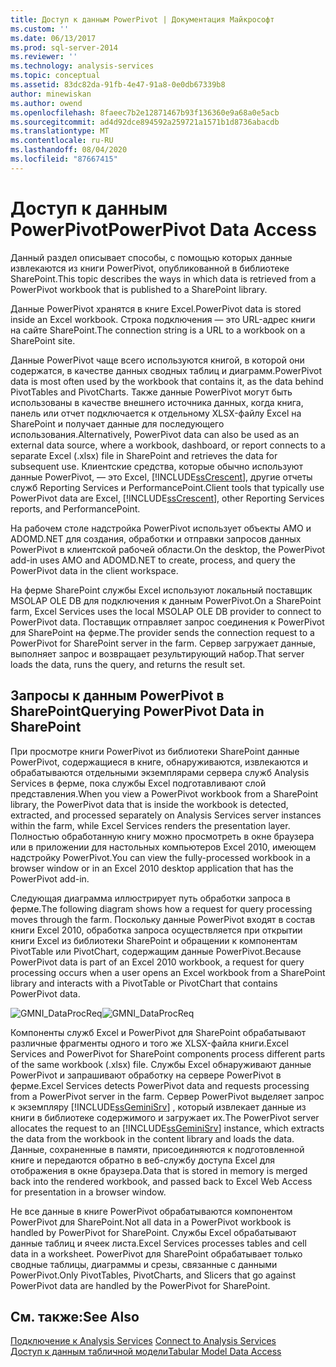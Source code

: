 ```yaml
---
title: Доступ к данным PowerPivot | Документация Майкрософт
ms.custom: ''
ms.date: 06/13/2017
ms.prod: sql-server-2014
ms.reviewer: ''
ms.technology: analysis-services
ms.topic: conceptual
ms.assetid: 83dc82da-91fb-4e47-91a8-0e0db67339b8
author: minewiskan
ms.author: owend
ms.openlocfilehash: 8faeec7b2e12871467b93f136360e9a68a0e5acb
ms.sourcegitcommit: ad4d92dce894592a259721a1571b1d8736abacdb
ms.translationtype: MT
ms.contentlocale: ru-RU
ms.lasthandoff: 08/04/2020
ms.locfileid: "87667415"
---
```

# <a name="powerpivot-data-access"></a><span data-ttu-id="badf6-102">Доступ к данным PowerPivot</span><span class="sxs-lookup"><span data-stu-id="badf6-102">PowerPivot Data Access</span></span>
  <span data-ttu-id="badf6-103">Данный раздел описывает способы, с помощью которых данные извлекаются из книги PowerPivot, опубликованной в библиотеке SharePoint.</span><span class="sxs-lookup"><span data-stu-id="badf6-103">This topic describes the ways in which data is retrieved from a PowerPivot workbook that is published to a SharePoint library.</span></span>  
  
 <span data-ttu-id="badf6-104">Данные PowerPivot хранятся в книге Excel.</span><span class="sxs-lookup"><span data-stu-id="badf6-104">PowerPivot data is stored inside an Excel workbook.</span></span> <span data-ttu-id="badf6-105">Строка подключения — это URL-адрес книги на сайте SharePoint.</span><span class="sxs-lookup"><span data-stu-id="badf6-105">The connection string is a URL to a workbook on a SharePoint site.</span></span>  
  
 <span data-ttu-id="badf6-106">Данные PowerPivot чаще всего используются книгой, в которой они содержатся, в качестве данных сводных таблиц и диаграмм.</span><span class="sxs-lookup"><span data-stu-id="badf6-106">PowerPivot data is most often used by the workbook that contains it, as the data behind PivotTables and PivotCharts.</span></span> <span data-ttu-id="badf6-107">Также данные PowerPivot могут быть использованы в качестве внешнего источника данных, когда книга, панель или отчет подключается к отдельному XLSX-файлу Excel на SharePoint и получает данные для последующего использования.</span><span class="sxs-lookup"><span data-stu-id="badf6-107">Alternatively, PowerPivot data can also be used as an external data source, where a workbook, dashboard, or report connects to a separate Excel (.xlsx) file in SharePoint and retrieves the data for subsequent use.</span></span> <span data-ttu-id="badf6-108">Клиентские средства, которые обычно используют данные PowerPivot, — это Excel, [!INCLUDE[ssCrescent](../../includes/sscrescent-md.md)], другие отчеты служб Reporting Services и PerformancePoint.</span><span class="sxs-lookup"><span data-stu-id="badf6-108">Client tools that typically use PowerPivot data are Excel, [!INCLUDE[ssCrescent](../../includes/sscrescent-md.md)], other Reporting Services reports, and PerformancePoint.</span></span>  
  
 <span data-ttu-id="badf6-109">На рабочем столе надстройка PowerPivot использует объекты AMO и ADOMD.NET для создания, обработки и отправки запросов данных PowerPivot в клиентской рабочей области.</span><span class="sxs-lookup"><span data-stu-id="badf6-109">On the desktop, the PowerPivot add-in uses AMO and ADOMD.NET to create, process, and query the PowerPivot data in the client workspace.</span></span>  
  
 <span data-ttu-id="badf6-110">На ферме SharePoint службы Excel используют локальный поставщик MSOLAP OLE DB для подключения к данным PowerPivot.</span><span class="sxs-lookup"><span data-stu-id="badf6-110">On a SharePoint farm, Excel Services uses the local MSOLAP OLE DB provider to connect to PowerPivot data.</span></span> <span data-ttu-id="badf6-111">Поставщик отправляет запрос соединения к PowerPivot для SharePoint на ферме.</span><span class="sxs-lookup"><span data-stu-id="badf6-111">The provider sends the connection request to a PowerPivot for SharePoint server in the farm.</span></span> <span data-ttu-id="badf6-112">Сервер загружает данные, выполняет запрос и возвращает результирующий набор.</span><span class="sxs-lookup"><span data-stu-id="badf6-112">That server loads the data, runs the query, and returns the result set.</span></span>  
  
##  <a name="querying-powerpivot-data-in-sharepoint"></a><a name="queryproc"></a><span data-ttu-id="badf6-113">Запросы к данным PowerPivot в SharePoint</span><span class="sxs-lookup"><span data-stu-id="badf6-113">Querying PowerPivot Data in SharePoint</span></span>  
 <span data-ttu-id="badf6-114">При просмотре книги PowerPivot из библиотеки SharePoint данные PowerPivot, содержащиеся в книге, обнаруживаются, извлекаются и обрабатываются отдельными экземплярами сервера служб Analysis Services в ферме, пока службы Excel подготавливают слой представления.</span><span class="sxs-lookup"><span data-stu-id="badf6-114">When you view a PowerPivot workbook from a SharePoint library, the PowerPivot data that is inside the workbook is detected, extracted, and processed separately on Analysis Services server instances within the farm, while Excel Services renders the presentation layer.</span></span> <span data-ttu-id="badf6-115">Полностью обработанную книгу можно просмотреть в окне браузера или в приложении для настольных компьютеров Excel 2010, имеющем надстройку PowerPivot.</span><span class="sxs-lookup"><span data-stu-id="badf6-115">You can view the fully-processed workbook in a browser window or in an Excel 2010 desktop application that has the PowerPivot add-in.</span></span>  
  
 <span data-ttu-id="badf6-116">Следующая диаграмма иллюстрирует путь обработки запроса в ферме.</span><span class="sxs-lookup"><span data-stu-id="badf6-116">The following diagram shows how a request for query processing moves through the farm.</span></span> <span data-ttu-id="badf6-117">Поскольку данные PowerPivot входят в состав книги Excel 2010, обработка запроса осуществляется при открытии книги Excel из библиотеки SharePoint и обращении к компонентам PivotTable или PivotChart, содержащим данные PowerPivot.</span><span class="sxs-lookup"><span data-stu-id="badf6-117">Because PowerPivot data is part of an Excel 2010 workbook, a request for query processing occurs when a user opens an Excel workbook from a SharePoint library and interacts with a PivotTable or PivotChart that contains PowerPivot data.</span></span>  
  
 <span data-ttu-id="badf6-118">![GMNI_DataProcReq](../media/gmni-dataprocreq.gif "GMNI_DataProcReq")</span><span class="sxs-lookup"><span data-stu-id="badf6-118">![GMNI_DataProcReq](../media/gmni-dataprocreq.gif "GMNI_DataProcReq")</span></span>  
  
 <span data-ttu-id="badf6-119">Компоненты служб Excel и PowerPivot для SharePoint обрабатывают различные фрагменты одного и того же XLSX-файла книги.</span><span class="sxs-lookup"><span data-stu-id="badf6-119">Excel Services and PowerPivot for SharePoint components process different parts of the same workbook (.xlsx) file.</span></span> <span data-ttu-id="badf6-120">Службы Excel обнаруживают данные PowerPivot и запрашивают обработку на сервере PowerPivot в ферме.</span><span class="sxs-lookup"><span data-stu-id="badf6-120">Excel Services detects PowerPivot data and requests processing from a PowerPivot server in the farm.</span></span> <span data-ttu-id="badf6-121">Сервер PowerPivot выделяет запрос к экземпляру [!INCLUDE[ssGeminiSrv](../../includes/ssgeminisrv-md.md)] , который извлекает данные из книги в библиотеке содержимого и загружает их.</span><span class="sxs-lookup"><span data-stu-id="badf6-121">The PowerPivot server allocates the request to an [!INCLUDE[ssGeminiSrv](../../includes/ssgeminisrv-md.md)] instance, which extracts the data from the workbook in the content library and loads the data.</span></span> <span data-ttu-id="badf6-122">Данные, сохраненные в памяти, присоединяются к подготовленной книге и передаются обратно в веб-службу доступа Excel для отображения в окне браузера.</span><span class="sxs-lookup"><span data-stu-id="badf6-122">Data that is stored in memory is merged back into the rendered workbook, and passed back to Excel Web Access for presentation in a browser window.</span></span>  
  
 <span data-ttu-id="badf6-123">Не все данные в книге PowerPivot обрабатываются компонентом PowerPivot для SharePoint.</span><span class="sxs-lookup"><span data-stu-id="badf6-123">Not all data in a PowerPivot workbook is handled by PowerPivot for SharePoint.</span></span> <span data-ttu-id="badf6-124">Службы Excel обрабатывают данные таблиц и ячеек листа.</span><span class="sxs-lookup"><span data-stu-id="badf6-124">Excel Services processes tables and cell data in a worksheet.</span></span> <span data-ttu-id="badf6-125">PowerPivot для SharePoint обрабатывает только сводные таблицы, диаграммы и срезы, связанные с данными PowerPivot.</span><span class="sxs-lookup"><span data-stu-id="badf6-125">Only PivotTables, PivotCharts, and Slicers that go against PowerPivot data are handled by the PowerPivot for SharePoint.</span></span>  
  
## <a name="see-also"></a><span data-ttu-id="badf6-126">См. также:</span><span class="sxs-lookup"><span data-stu-id="badf6-126">See Also</span></span>  
 <span data-ttu-id="badf6-127">[Подключение к Analysis Services](../instances/connect-to-analysis-services.md) </span><span class="sxs-lookup"><span data-stu-id="badf6-127">[Connect to Analysis Services](../instances/connect-to-analysis-services.md) </span></span>  
 [<span data-ttu-id="badf6-128">Доступ к данным табличной модели</span><span class="sxs-lookup"><span data-stu-id="badf6-128">Tabular Model Data Access</span></span>](../tabular-models/tabular-model-data-access.md)  
  
  

